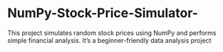 # NumPy-Stock-Price-Simulator-
 This project simulates random stock prices using NumPy and performs simple financial analysis. It’s a beginner-friendly data analysis project 
